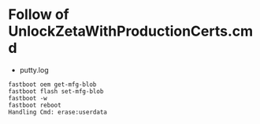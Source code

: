 # Follow of UnlockZetaWithProductionCerts.cmd
- putty.log
```
fastboot oem get-mfg-blob
fastboot flash set-mfg-blob
fastboot -w
fastboot reboot
Handling Cmd: erase:userdata
```
